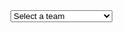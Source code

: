 
<html>
<head>
    <title>NFL Team Data Visualizer</title>
    <script src="https://cdn.jsdelivr.net/npm/chart.js"></script>
</head>
<body>
    <div>
        <select id="teamSelector">
            <option value="">Select a team</option>
            <option value="NE">New England Patriots</option>
            <option value="KC">Kansas City Chiefs</option>
            <option value="TB">Tampa Bay Buccaneers</option>
            <!-- Add more teams as needed -->
        </select>
    </div>
    <div>
        <canvas id="chart"></canvas>
    </div>

  <script>
        document.addEventListener("DOMContentLoaded", function () {
            var teamSelector = document.getElementById("teamSelector");
            var chartCanvas = document.getElementById("chart");
            var ctx = chartCanvas.getContext("2d");
            var chart;

            // Define your team data
            var teamData = {
                NE: {
                    label: "New England Patriots",
                    data: [11 Wins, 12 Wins, 7 Wins, 10 Wins, 8 Wins] // Example data, replace with your own
                },
                KC: {
                    label: "Kansas City Chiefs",
                    data: [12 Wins, 12 Wins, 14 Wins, 12 Wins, 14 Wins] // Example data, replace with your own
                },
                TB: {
                    label: "Tampa Bay Buccaneers",
                    data: [5 Wins, 7 Wins, 11 Wins, 13 Wins, 8 Wins] // Example data, replace with your own
                }
                // Add more teams with their respective data
            };

            // Function to update the chart
            function updateChart(team) {
                var data = teamData[team].data;
                var label = teamData[team].label;

                if (chart) {
                    chart.destroy();
                }

                chart = new Chart(ctx, {
                    type: "bar",
                    data: {
                        labels: ["2018", "2019", "2020", "2021", "2022"],
                        datasets: [
                            {
                                label: label,
                                data: data,
                                backgroundColor: "rgba(75, 192, 192, 0.6)",
                                borderColor: "rgba(75, 192, 192, 1)",
                                borderWidth: 1
                            }
                        ]
                    },
                    options: {
                        responsive: true,
                        scales: {
                            y: {
                                beginAtZero: true
                            }
                        }
                    }
                });
            }

            // Event listener for team selection
            teamSelector.addEventListener("change", function () {
                var selectedTeam = teamSelector.value;
                if (selectedTeam) {
                    updateChart(selectedTeam);
                }
            });
        });
    </script>
</body>
</html>
